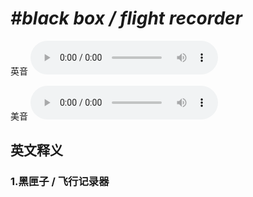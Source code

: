 # ***\#black box / flight recorder*** 
英音
<audio src="./media/black box flight recorder1_AAC.aac" controls="controls"></audio>

美音
<audio src="./media/black box  flight recorder2_AAC.aac" controls="controls"></audio>



  

英文释义
---
### 1.**黑匣子 / 飞行记录器**  



